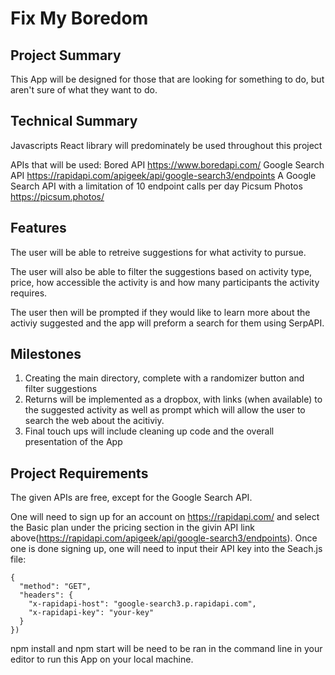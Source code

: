 # Fix My Boredom

## Project Summary

This App will be designed for those that are looking for something to do, but aren't sure of what they want to do.

## Technical Summary
Javascripts React library will predominately be used throughout this project

APIs that will be used: 
Bored API https://www.boredapi.com/
Google Search API https://rapidapi.com/apigeek/api/google-search3/endpoints A Google Search API with a limitation of 10 endpoint calls per day
Picsum Photos https://picsum.photos/


	
## Features
The user will be able to retreive suggestions for what activity to pursue.

The user will also be able to filter the suggestions based on activity type, price, how accessible the activity is and how many participants the activity requires.

The user then will be prompted if they would like to learn more about the activiy suggested and the app will preform a search for them using SerpAPI.

## Milestones
1. Creating the main directory, complete with a randomizer button and filter suggestions
2. Returns will be implemented as a dropbox, with links (when available) to the suggested activity as well as prompt which will allow the user to search the web about the acitiviy.
3. Final touch ups will include cleaning up code and the overall presentation of the App

## Project Requirements
The given APIs are free, except for the Google Search API.

One will need to sign up for an account on https://rapidapi.com/ and select the Basic plan under the pricing section in the givin API link above(https://rapidapi.com/apigeek/api/google-search3/endpoints). Once one is done signing up, one will need to input their API key into the Seach.js file:

    {
      "method": "GET",
      "headers": {
        "x-rapidapi-host": "google-search3.p.rapidapi.com",
        "x-rapidapi-key": "your-key"
      }
    })

npm install and npm start will be need to be ran in the command line in your editor to run this App on your local machine.
